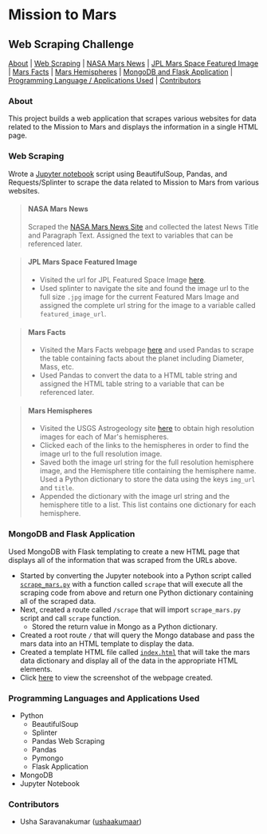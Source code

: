 # Mission to Mars
## Web Scraping Challenge

[About](#about) | [Web Scraping](#web-scraping) | [NASA Mars News](#nasa-mars-news) | [JPL Mars Space Featured Image](#jpl-mars-space-featured-image) | [Mars Facts](#mars-facts) | [Mars Hemispheres](#mars-hemispheres) | [MongoDB and Flask Application](#mongodb-and-flask-application) | [Programming Language / Applications Used](#programming-languages-and-applications-used) | [Contributors](#contributors)

### About

This project builds a web application that scrapes various websites for data related to the Mission to Mars and displays the information in a single HTML page.

### Web Scraping
Wrote a [Jupyter notebook](mission_to_mars.ipynb) script using BeautifulSoup, Pandas, and Requests/Splinter to scrape the data related to Mission to Mars from various websites.

> #### NASA Mars News
> Scraped the [NASA Mars News Site](https://mars.nasa.gov/news/) and collected the latest News Title and Paragraph Text. Assigned the text to variables that can be referenced later.

> #### JPL Mars Space Featured Image
> * Visited the url for JPL Featured Space Image [here](https://www.jpl.nasa.gov/spaceimages/?search=&category=Mars).
> * Used splinter to navigate the site and found the image url to the full size `.jpg` image for the current Featured Mars Image and assigned the complete url string for the image to a variable called `featured_image_url`.

> #### Mars Facts
> * Visited the Mars Facts webpage [here](https://space-facts.com/mars/) and used Pandas to scrape the table containing facts about the planet including Diameter, Mass, etc.
> * Used Pandas to convert the data to a HTML table string and assigned the HTML table string to a variable that can be referenced later.

> #### Mars Hemispheres
> * Visited the USGS Astrogeology site [here](https://astrogeology.usgs.gov/search/results?q=hemisphere+enhanced&k1=target&v1=Mars) to obtain high resolution images for each of Mar's hemispheres.
> * Clicked each of the links to the hemispheres in order to find the image url to the full resolution image.
> * Saved both the image url string for the full resolution hemisphere image, and the Hemisphere title containing the hemisphere name. Used a Python dictionary to store the data using the keys `img_url` and `title`.
> * Appended the dictionary with the image url string and the hemisphere title to a list. This list contains one dictionary for each hemisphere.

### MongoDB and Flask Application
Used MongoDB with Flask templating to create a new HTML page that displays all of the information that was scraped from the URLs above.

* Started by converting the Jupyter notebook into a Python script called [`scrape_mars.py`](scrape_mars.py) with a function called `scrape` that will execute all the scraping code from above and return one Python dictionary containing all of the scraped data.
* Next, created a route called `/scrape` that will import `scrape_mars.py` script and call `scrape` function.
  * Stored the return value in Mongo as a Python dictionary.
* Created a root route `/` that will query the Mongo database and pass the mars data into an HTML template to display the data.
* Created a template HTML file called [`index.html`](templates/index.html) that will take the mars data dictionary and display all of the data in the appropriate HTML elements. 
* Click [here](screenshots/final_app_screenshot.png) to view the screenshot of the webpage created.

### Programming Languages and Applications Used
-   Python
    *   BeautifulSoup
    *   Splinter
    *   Pandas Web Scraping
    *   Pandas
    *   Pymongo
    *   Flask Application
-   MongoDB
-   Jupyter Notebook

### Contributors
- Usha Saravanakumar ([ushaakumaar](https://github.com/ushaakumaar))
